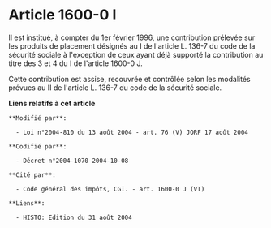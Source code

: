 # Article 1600-0 I

Il est institué, à compter du 1er février 1996, une contribution prélevée sur les produits de placement désignés au I de
l'article L. 136-7 du code de la sécurité sociale à l'exception de ceux ayant déjà supporté la contribution au titre des 3 et
4 du I de l'article 1600-0 J.

Cette contribution est assise, recouvrée et contrôlée selon les modalités prévues au II de l'article L. 136-7 du code de la
sécurité sociale.

**Liens relatifs à cet article**

	**Modifié par**:

	  - Loi n°2004-810 du 13 août 2004 - art. 76 (V) JORF 17 août 2004

	**Codifié par**:

	  - Décret n°2004-1070 2004-10-08

	**Cité par**:

	  - Code général des impôts, CGI. - art. 1600-0 J (VT)

	**Liens**:

	  - HISTO: Edition du 31 août 2004
